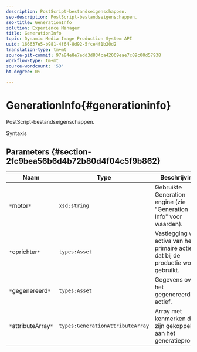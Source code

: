 ```yaml
---
description: PostScript-bestandseigenschappen.
seo-description: PostScript-bestandseigenschappen.
seo-title: GenerationInfo
solution: Experience Manager
title: GenerationInfo
topic: Dynamic Media Image Production System API
uuid: 166637e5-b981-4f64-8d92-5fce4f1b20d2
translation-type: tm+mt
source-git-commit: 97a84e8e7edd3d834ca42069eae7c09c00d57938
workflow-type: tm+mt
source-wordcount: '53'
ht-degree: 0%

---
```



# GenerationInfo{#generationinfo}

PostScript-bestandseigenschappen.

Syntaxis

## Parameters {#section-2fc9bea56b6d4b72b80d4f04c5f9b862}

| Naam | Type | Beschrijving |
|---|---|---|
| `*`motor`*` | `xsd:string` | Gebruikte Generation engine (zie &quot;Generation Info&quot; voor waarden). |
| `*`oprichter`*` | `types:Asset` | Vastlegging van activa van het primaire actief dat bij de productie wordt gebruikt. |
| `*`gegenereerd`*` | `types:Asset` | Gegevens over het gegenereerde actief. |
| `*`attributeArray`*` | `types:GenerationAttributeArray` | Array met kenmerken die zijn gekoppeld aan het generatieproces. |

